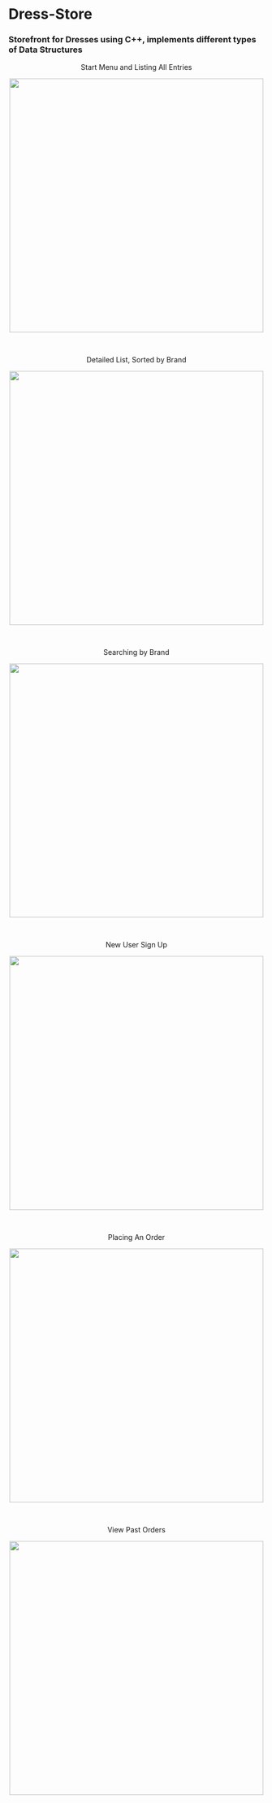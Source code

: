 # Dress-Store
### Storefront for Dresses using C++, implements different types of Data Structures
<p align="center">
Start Menu and Listing All Entries
</p>
<p align="center">
<img src="https://raw.githubusercontent.com/MetaNovitia/Dress-Store/master/pics/pic.png" width="500" />
</p>
<br/>
<p align="center">
Detailed List, Sorted by Brand
</p>
<p align="center">
<img src="https://raw.githubusercontent.com/MetaNovitia/Dress-Store/master/pics/Screen%20Shot%202019-07-16%20at%204.17.38%20PM.png" width="500" />
</p>
<br/>
<p align="center">
Searching by Brand
</p>
<p align="center">
<img src="https://raw.githubusercontent.com/MetaNovitia/Dress-Store/master/pics/Screen%20Shot%202019-07-16%20at%204.18.53%20PM.png" width="500" />
</p>
<br/>
<p align="center">
New User Sign Up
</p>
<p align="center">
<img src="https://raw.githubusercontent.com/MetaNovitia/Dress-Store/master/pics/Screen%20Shot%202019-07-16%20at%204.23.04%20PM.png" width="500" />
</p>
<br/>
<p align="center">
Placing An Order
</p>
<p align="center">
<img src="https://raw.githubusercontent.com/MetaNovitia/Dress-Store/master/pics/Screen%20Shot%202019-07-16%20at%204.25.28%20PM.png" width="500" />
</p>
<br/>
<p align="center">
View Past Orders
</p>
<p align="center">
<img src="https://raw.githubusercontent.com/MetaNovitia/Dress-Store/master/pics/Screen%20Shot%202019-07-16%20at%204.26.37%20PM.png" width="500" />
</p>
